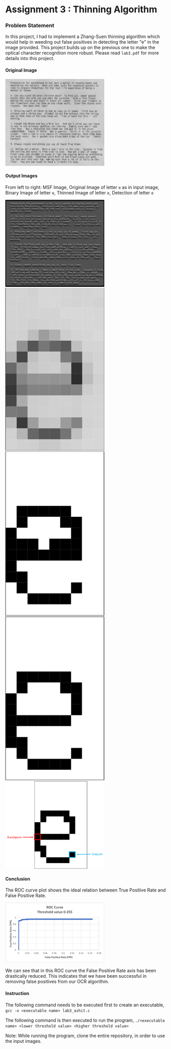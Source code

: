 # Assignment 3 : Thinning Algorithm

### Problem Statement
In this project, I had to implement a Zhang-Suen thinning algorithm which would help in weeding out false positives in detecting the letter "e" in the image provided. This project builds up on the previous one to make the optical character recognition more robust. Please read `lab3.pdf` for more details into this project.

#### Original Image
<p float="left">
  <img src="https://github.com/ashit8450/ECE6310-Introduction-to-Computer-Vision/blob/master/Lab2-%20Optical%20Character%20Recognition/images/parenthood.jpg" width="310" />
</p>

#### Output Images
From left to right: MSF Image, Original Image of letter `e` as in input image, Binary Image of letter `e`, Thinned Image of letter `e`, Detection of letter `e`
<p float="left">
  <img src="https://github.com/ashit8450/ECE6310-Introduction-to-Computer-Vision/blob/master/Lab2-%20Optical%20Character%20Recognition/images/parenthood_msf.jpg" width="310" />
  <img src="https://github.com/ashit8450/ECE6310-Introduction-to-Computer-Vision/blob/master/Lab3-%20Thinning%20Algorithm/images/Original_e_letter.png" width="310" />
  <img src="https://github.com/ashit8450/ECE6310-Introduction-to-Computer-Vision/blob/master/Lab3-%20Thinning%20Algorithm/images/Binary_e_letter.png" width="310" />
  <img src="https://github.com/ashit8450/ECE6310-Introduction-to-Computer-Vision/blob/master/Lab3-%20Thinning%20Algorithm/images/Thinned_e_letter.png" width="310" />
  <img src="https://github.com/ashit8450/ECE6310-Introduction-to-Computer-Vision/blob/master/Lab3-%20Thinning%20Algorithm/images/e_letter_detection.png" width="310" />
</p>

#### Conclusion
The ROC curve plot shows the ideal relation between True Positive Rate and False Positive Rate.
<p float="left">
  <img src="https://github.com/ashit8450/ECE6310-Introduction-to-Computer-Vision/blob/master/Lab3-%20Thinning%20Algorithm/images/ROC%20Curve.png" width="310" />
</p>
We can see that in this ROC curve the False Positive Rate axis has been drastically reduced. This indicates that we have been successful in removing false positives from our OCR algorithm.

#### Instruction
The following command needs to be executed first to create an executable,
`gcc -o <executable name> lab3_ashit.c`

The following command is then executed to run the program,
`./<executable name> <lower threshold value> <higher threshold value>`

Note: While running the program, clone the entire repository, in order to use the input images.

 

